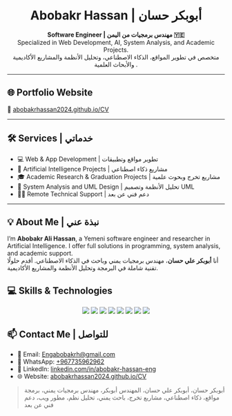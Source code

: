 <h1 align="center">Abobakr Hassan | أبوبكر حسان</h1>

<p align="center">
  <b>Software Engineer | مهندس برمجيات من اليمن 🇾🇪</b><br>
  Specialized in Web Development, AI, System Analysis, and Academic Projects.<br>
  متخصص في تطوير المواقع، الذكاء الاصطناعي، وتحليل الأنظمة  والمشاريع الأكاديمية والأبحاث العلمية .
</p>

---

## 🌐 Portfolio Website
🔗 [abobakrhassan2024.github.io/CV](https://abobakrhassan2024.github.io/CV)

---

## 🛠 Services | خدماتي

- 💻 Web & App Development | تطوير مواقع وتطبيقات
- 🤖 Artificial Intelligence Projects | مشاريع ذكاء اصطناعي
- 🎓 Academic Research & Graduation Projects | مشاريع تخرج وبحوث علمية
- 🧠 System Analysis and UML Design | تحليل الأنظمة وتصميم UML
- 🧑‍💻 Remote Technical Support | دعم فني عن بعد

---

## 💡 About Me | نبذة عني

I’m **Abobakr Ali Hassan**, a Yemeni software engineer and researcher in Artificial Intelligence. I offer full solutions in programming, system analysis, and academic support.  
أنا **أبوبكر علي حسان**، مهندس برمجيات يمني وباحث في الذكاء الاصطناعي. أقدم حلولًا تقنية شاملة في البرمجة وتحليل الأنظمة والمشاريع الأكاديمية.



## 💻 Skills & Technologies

<p align="center">
  <img src="https://img.shields.io/badge/Python-3776AB?style=for-the-badge&logo=python&logoColor=white"/>
  <img src="https://img.shields.io/badge/PHP-777BB4?style=for-the-badge&logo=php&logoColor=white"/>
  <img src="https://img.shields.io/badge/JavaScript-F7DF1E?style=for-the-badge&logo=javascript&logoColor=black"/>
  <img src="https://img.shields.io/badge/MySQL-4479A1?style=for-the-badge&logo=mysql&logoColor=white"/>
  <img src="https://img.shields.io/badge/Oracle-F80000?style=for-the-badge&logo=oracle&logoColor=white"/>
  <img src="https://img.shields.io/badge/HTML5-E34F26?style=for-the-badge&logo=html5&logoColor=white"/>
  <img src="https://img.shields.io/badge/CSS3-1572B6?style=for-the-badge&logo=css3&logoColor=white"/>
  <img src="https://img.shields.io/badge/MATLAB-0076A8?style=for-the-badge&logo=mathworks&logoColor=white"/>
</p>



## 📫 Contact Me | للتواصل

- 📧 Email: [Engabobakrh@gmail.com](mailto:Engabobakrh@gmail.com)  
- 💬 WhatsApp: [+967735962962](https://wa.me/967735962962)  
- 💼 LinkedIn: [linkedin.com/in/abobakr-hassan-eng](https://www.linkedin.com/in/abobakr-hassan-eng)  
- 🌐 Website: [abobakrhassan2024.github.io/CV](https://abobakrhassan2024.github.io/CV)



> أبوبكر حسان، أبوبكر علي حسان، المهندس أبوبكر، مهندس برمجيات يمني، برمجة مواقع، ذكاء اصطناعي، مشاريع تخرج، باحث يمني، تحليل نظم، مطور ويب، دعم فني عن بعد





